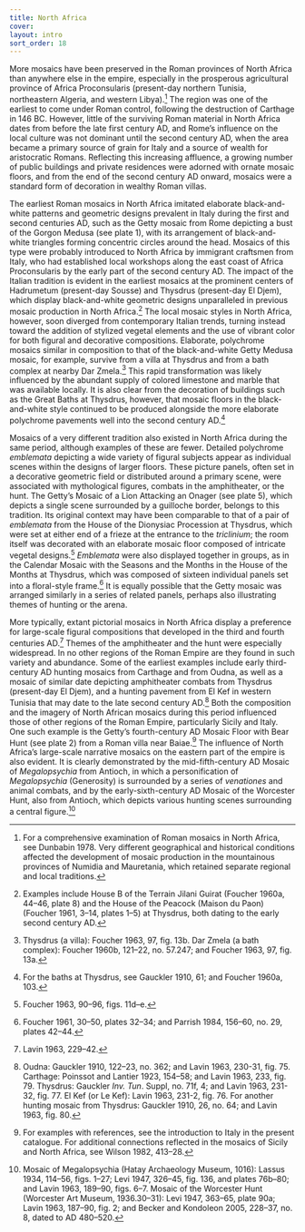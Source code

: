 ```yaml
---
title: North Africa
cover:
layout: intro
sort_order: 18
---
```

More mosaics have been preserved in the Roman provinces of North Africa than anywhere else in the empire, especially in the prosperous agricultural province of Africa Proconsularis (present-day northern Tunisia, northeastern Algeria, and western Libya).[^1] The region was one of the earliest to come under Roman control, following the destruction of <span class="popup location" id="loc_15897">Carthage</span> in 146 BC. However, little of the surviving Roman material in North Africa dates from before the late first century AD, and Rome’s influence on the local culture was not dominant until the second century AD, when the area became a primary source of grain for Italy and a source of wealth for aristocratic Romans. Reflecting this increasing affluence, a growing number of public buildings and private residences were adorned with ornate mosaic floors, and from the end of the second century AD onward, mosaics were a standard form of decoration in wealthy Roman villas.

The earliest Roman mosaics in North Africa imitated elaborate black-and-white patterns and geometric designs prevalent in Italy during the first and second centuries AD, such as the Getty mosaic from Rome depicting a bust of the Gorgon Medusa (see plate 1), with its arrangement of black-and-white triangles forming concentric circles around the head. Mosaics of this type were probably introduced to North Africa by immigrant craftsmen from Italy, who had established local workshops along the east coast of Africa Proconsularis by the early part of the second century AD. The impact of the Italian tradition is evident in the earliest mosaics at the prominent centers of <span class="popup location" id="loc_21633">Hadrumetum</span> (present-day Sousse) and <span class="popup location" id="loc_21592">Thysdrus</span> (present-day El Djem), which display black-and-white geometric designs unparalleled in previous mosaic production in North Africa.[^2] The local mosaic styles in North Africa, however, soon diverged from contemporary Italian trends, turning instead toward the addition of stylized vegetal elements and the use of vibrant color for both figural and decorative compositions. Elaborate, polychrome mosaics similar in composition to that of the black-and-white Getty Medusa mosaic, for example, survive from a villa at Thysdrus and from a <span class="popup pic" id="pic_06">bath complex</span> at nearby <span class="popup location" id="loc_0002">Dar Zmela</span>.[^3] This rapid transformation was likely influenced by the abundant supply of colored limestone and marble that was available locally. It is also clear from the decoration of buildings such as the Great Baths at Thysdrus, however, that mosaic floors in the black-and-white style continued to be produced alongside the more elaborate polychrome pavements well into the second century AD.[^4]

Mosaics of a very different tradition also existed in North Africa during the same period, although examples of these are fewer. Detailed polychrome <span class="popup definition" id="def_emblemata">*emblemata*</span> depicting a wide variety of figural subjects appear as individual scenes within the designs of larger floors. These picture panels, often set in a decorative geometric field or distributed around a primary scene, were associated with mythological figures, combats in the amphitheater, or the hunt. The Getty’s Mosaic of a Lion Attacking an Onager (see plate 5), which depicts a single scene surrounded by a guilloche border, belongs to this tradition. Its original context may have been comparable to that of a pair of *emblemata* from the House of the Dionysiac Procession at Thysdrus, which were set at either end of a frieze at the entrance to the <span class="popup definition" id="def_triclinium">*triclinium*</span>; the room itself was decorated with an elaborate mosaic floor composed of intricate vegetal designs.[^5] *Emblemata* were also displayed together in groups, as in the <span class="popup pic" id="pic_59">Calendar Mosaic</span> with the Seasons and the Months in the House of the Months at Thysdrus, which was composed of sixteen individual panels set into a floral-style frame.[^6] It is equally possible that the Getty mosaic was arranged similarly in a series of related panels, perhaps also illustrating themes of hunting or the arena.

More typically, extant pictorial mosaics in North Africa display a preference for large-scale figural compositions that developed in the third and fourth centuries AD.[^7] Themes of the amphitheater and the hunt were especially widespread. In no other regions of the Roman Empire are they found in such variety and abundance. Some of the earliest examples include early third-century AD <span class="popup pic" id="pic_51">hunting mosaics from Carthage</span> and from <span class="popup location" id="loc_21602">Oudna</span>, as well as a mosaic of similar date depicting <span class="popup pic" id="pic_61">amphitheater combats</span> from Thysdrus (present-day El Djem), and a hunting pavement from <span class="popup location" id="loc_21634">El Kef</span> in western Tunisia that may date to the late second century AD.[^8] Both the composition and the imagery of North African mosaics during this period influenced those of other regions of the Roman Empire, particularly Sicily and Italy. One such example is the Getty’s fourth-century AD Mosaic Floor with Bear Hunt (see plate 2) from a Roman villa near Baiae.[^9] The influence of North Africa’s large-scale narrative mosaics on the eastern part of the empire is also evident. It is clearly demonstrated by the mid-fifth-century AD <span class="popup pic" id="pic_63">Mosaic of *Megalopsychia*</span> from <span class="popup location" id="loc_21094">Antioch</span>, in which a personification of *Megalopsychia* (Generosity) is surrounded by a series of <span class="popup definition" id="def_venationes">*venationes*</span> and animal combats, and by the early-sixth-century AD <span class="popup pic" id="pic_62">Mosaic of the Worcester Hunt</span>, also from Antioch, which depicts various hunting scenes surrounding a central figure.[^10]

[^1]: For a comprehensive examination of Roman mosaics in North Africa, see Dunbabin 1978. Very different geographical and historical conditions affected the development of mosaic production in the mountainous provinces of Numidia and Mauretania, which retained separate regional and local traditions.

[^2]: Examples include House B of the Terrain Jilani Guirat (Foucher 1960a, 44–46, plate 8) and the House of the Peacock (Maison du Paon) (Foucher 1961, 3–14, plates 1–5) at Thysdrus, both dating to the early second century AD.

[^3]: Thysdrus (a villa): Foucher 1963, 97, fig. 13b. Dar Zmela (a bath complex): Foucher 1960b, 121–22, no. 57.247; and Foucher 1963, 97, fig. 13a.

[^4]: For the baths at Thysdrus, see Gauckler 1910, 61; and Foucher 1960a, 103.

[^5]: Foucher 1963, 90–96, figs. 11d–e.

[^6]: Foucher 1961, 30–50, plates 32–34; and Parrish 1984, 156–60, no. 29, plates 42–44.

[^7]: Lavin 1963, 229–42.

[^8]: Oudna: Gauckler 1910, 122–23, no. 362; and Lavin 1963, 230-31, fig. 75. Carthage: Poinssot and Lantier 1923, 154–58; and Lavin 1963, 233, fig. 79. Thysdrus: Gauckler *Inv. Tun*. Suppl, no. 71f, 4; and Lavin 1963, 231-32, fig. 77. El Kef (or Le Kef): Lavin 1963, 231-2, fig. 76. For another hunting mosaic from Thysdrus: Gauckler 1910, 26, no. 64; and Lavin 1963, fig. 80.

[^9]: For examples with references, see the introduction to Italy in the present catalogue. For additional connections reflected in the mosaics of Sicily and North Africa, see Wilson 1982, 413–28.

[^10]: Mosaic of Megalopsychia (Hatay Archaeology Museum, 1016): Lassus 1934, 114–56, figs. 1–27; Levi 1947, 326–45, fig. 136, and plates 76b–80; and Lavin 1963, 189–90, figs. 6–7. Mosaic of the Worcester Hunt (Worcester Art Museum, 1936.30–31): Levi 1947, 363–65, plate 90a; Lavin 1963, 187–90, fig. 2; and Becker and Kondoleon 2005, 228–37, no. 8, dated to AD 480–520.

